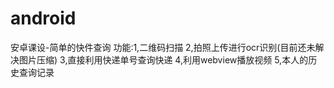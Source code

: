# android
安卓课设-简单的快件查询
功能:1,二维码扫描
     2,拍照上传进行ocr识别(目前还未解决图片压缩)
     3,直接利用快递单号查询快递
     4,利用webview播放视频
     5,本人的历史查询记录
